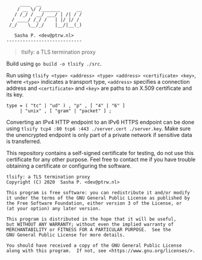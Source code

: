 ```text
     ____  __
    / __ \/ /_______      __
   / /_/ / __/ ___/ | /| / /
  / ____/ /_/ /   | |/ |/ /
 /_/    \__/_/    |__/|__(_)

   Sasha P. <dev@ptrw.nl>
----------------------------
```

> tlsify: a TLS termination proxy

Build using `go build -o tlsify ./src`.

Run using `tlsify <type> <address> <type> <address> <certificate> <key>`, where
`<type>` indicates a transport type, `<address>` specifies a connection address
and `<certificate>` and `<key>` are paths to an X.509 certificate and
its key.

```ebnf
type = ( "tc" | "ud" ) , "p" , [ "4" | "6" ]
     | "unix" , [ "gram" | "packet" ] ;
```

Converting an IPv4 HTTP endpoint to an IPv6 HTTPS endpoint can be done using
`tlsify tcp4 :80 tcp6 :443 ./server.cert ./server.key`. Make sure the
unencrypted endpoint is only part of a private network if sensitive data is
transferred.

This repository contains a self-signed certificate for testing, do not use this
certificate for any other purpose. Feel free to contact me if you have trouble
obtaining a certificate or configuring the software.

```text
tlsify: a TLS termination proxy
Copyright (C) 2020  Sasha P. <dev@ptrw.nl>

This program is free software: you can redistribute it and/or modify
it under the terms of the GNU General Public License as published by
the Free Software Foundation, either version 3 of the License, or
(at your option) any later version.

This program is distributed in the hope that it will be useful,
but WITHOUT ANY WARRANTY; without even the implied warranty of
MERCHANTABILITY or FITNESS FOR A PARTICULAR PURPOSE.  See the
GNU General Public License for more details.

You should have received a copy of the GNU General Public License
along with this program.  If not, see <https://www.gnu.org/licenses/>.
```
